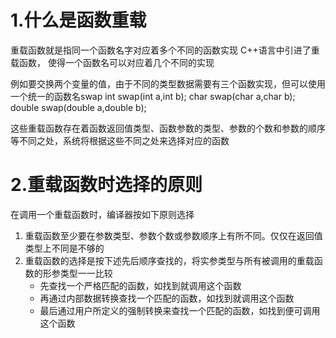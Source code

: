 # 1.什么是函数重载

重载函数就是指同一个函数名字对应着多个不同的函数实现
C++语言中引进了重载函数， 使得一个函数名可以对应着几个不同的实现

例如要交换两个变量的值，由于不同的类型数据需要有三个函数实现，但可以使用一个统一的函数名swap
int swap(int a,int b);
char swap(char a,char b);
double swap(double a,double b);

这些重载函数存在着函数返回值类型、函数参数的类型、参数的个数和参数的顺序等不同之处，系统将根据这些不同之处来选择对应的函数

# 2.重载函数时选择的原则
在调用一个重载函数时，编译器按如下原则选择
1. 重载函数至少要在参数类型、参数个数或参数顺序上有所不同。仅仅在返回值类型上不同是不够的
2. 重载函数的选择是按下述先后顺序查找的，将实参类型与所有被调用的重载函数的形参类型一一比较
   * 先查找一个严格匹配的函数，如找到就调用这个函数
   * 再通过内部数据转换查找一个匹配的函数，如找到就调用这个函数
   * 最后通过用户所定义的强制转换来查找一个匹配的函数，如找到便可调用这个函数
